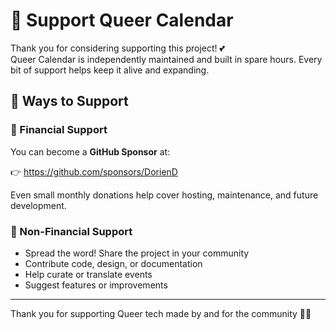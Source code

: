 # 🌈 Support Queer Calendar

Thank you for considering supporting this project! 💕  
Queer Calendar is independently maintained and built in spare hours. Every bit of support helps keep it alive and expanding.

## 🙌 Ways to Support

### 💸 Financial Support

You can become a **GitHub Sponsor** at:

👉 https://github.com/sponsors/DorienD

Even small monthly donations help cover hosting, maintenance, and future development.

### 🤝 Non-Financial Support

- Spread the word! Share the project in your community
- Contribute code, design, or documentation
- Help curate or translate events
- Suggest features or improvements

---

Thank you for supporting Queer tech made by and for the community 🏳️‍🌈

